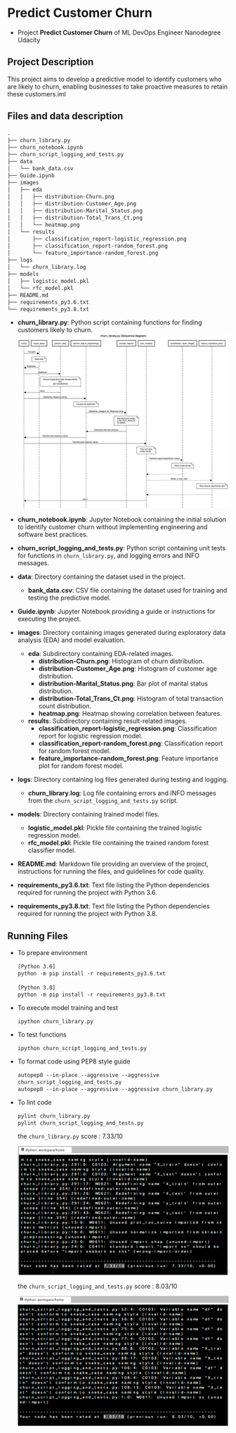 # Predict Customer Churn

- Project **Predict Customer Churn** of ML DevOps Engineer Nanodegree Udacity

## Project Description
This project aims to develop a predictive model to identify customers who are likely to churn, enabling businesses to take proactive measures to retain these customers.iml

## Files and data description
```
.
├── churn_library.py
├── churn_notebook.ipynb
├── churn_script_logging_and_tests.py
├── data
│   └── bank_data.csv
├── Guide.ipynb
├── images
│   ├── eda
│   │   ├── distribution-Churn.png
│   │   ├── distribution-Customer_Age.png
│   │   ├── distribution-Marital_Status.png
│   │   ├── distribution-Total_Trans_Ct.png
│   │   └── heatmap.png
│   └── results
│       ├── classification_report-logistic_regression.png
│       ├── classification_report-random_forest.png
│       └── feature_importance-random_forest.png
├── logs
│   └── churn_library.log
├── models
│   ├── logistic_model.pkl
│   └── rfc_model.pkl
├── README.md
├── requirements_py3.6.txt
└── requirements_py3.8.txt
```

- **churn_library.py**: Python script containing functions for finding customers likely to churn.
  ![](./sequencediagram.jpeg)
  
- **churn_notebook.ipynb**: Jupyter Notebook containing the initial solution to identify customer churn without implementing engineering and software best practices.

- **churn_script_logging_and_tests.py**: Python script containing unit tests for functions in `churn_library.py`, and logging errors and INFO messages.

- **data**: Directory containing the dataset used in the project.
  - **bank_data.csv**: CSV file containing the dataset used for training and testing the predictive model.

- **Guide.ipynb**: Jupyter Notebook providing a guide or instructions for executing the project.

- **images**: Directory containing images generated during exploratory data analysis (EDA) and model evaluation.
  - **eda**: Subdirectory containing EDA-related images.
    - **distribution-Churn.png**: Histogram of churn distribution.
    - **distribution-Customer_Age.png**: Histogram of customer age distribution.
    - **distribution-Marital_Status.png**: Bar plot of marital status distribution.
    - **distribution-Total_Trans_Ct.png**: Histogram of total transaction count distribution.
    - **heatmap.png**: Heatmap showing correlation between features.
  - **results**: Subdirectory containing result-related images.
    - **classification_report-logistic_regression.png**: Classification report for logistic regression model.
    - **classification_report-random_forest.png**: Classification report for random forest model.
    - **feature_importance-random_forest.png**: Feature importance plot for random forest model.

- **logs**: Directory containing log files generated during testing and logging.
  - **churn_library.log**: Log file containing errors and INFO messages from the `churn_script_logging_and_tests.py` script.

- **models**: Directory containing trained model files.
  - **logistic_model.pkl**: Pickle file containing the trained logistic regression model.
  - **rfc_model.pkl**: Pickle file containing the trained random forest classifier model.

- **README.md**: Markdown file providing an overview of the project, instructions for running the files, and guidelines for code quality.

- **requirements_py3.6.txt**: Text file listing the Python dependencies required for running the project with Python 3.6.

- **requirements_py3.8.txt**: Text file listing the Python dependencies required for running the project with Python 3.8.


## Running Files

- To prepare environment
  ```
  [Python 3.6]
  python -m pip install -r requirements_py3.6.txt

  [Python 3.8]
  python -m pip install -r requirements_py3.8.txt

  ```

- To execute model training and test
  ```
  ipython churn_library.py
  ```

- To test functions
  ```
  ipython churn_script_logging_and_tests.py
  ```

- To format code using PEP8 style guide
  ```
  autopep8 --in-place --aggressive --aggressive churn_script_logging_and_tests.py
  autopep8 --in-place --aggressive --aggressive churn_library.py
  ```

- To lint code
  ```
  pylint churn_library.py
  pylint churn_script_logging_and_tests.py
  ```

  the `churn_library.py` score : 7.33/10

  ![](./result_pylint_churn_library.png)

  the `churn_script_logging_and_tests.py` score : 8.03/10

  ![](./result_pylint_churn_script_logging_and_tests.png)